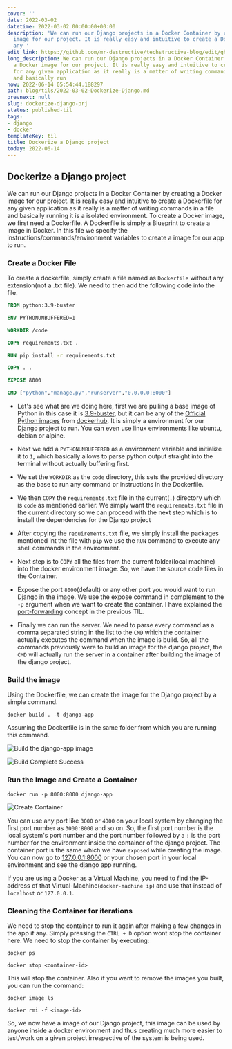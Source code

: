 ```yaml
---
cover: ''
date: 2022-03-02
datetime: 2022-03-02 00:00:00+00:00
description: 'We can run our Django projects in a Docker Container by creating a Docker
  image for our project. It is really easy and intuitive to create a Dockerfile for
  any '
edit_link: https://github.com/mr-destructive/techstructive-blog/edit/gh-pages/blog/tils/2022-03-02-Dockerize-Django.md
long_description: We can run our Django projects in a Docker Container by creating
  a Docker image for our project. It is really easy and intuitive to create a Dockerfile
  for any given application as it really is a matter of writing commands in a file
  and basically run
now: 2022-06-14 05:54:44.188297
path: blog/tils/2022-03-02-Dockerize-Django.md
prevnext: null
slug: dockerize-django-prj
status: published-til
tags:
- django
- docker
templateKey: til
title: Dockerize a Django project
today: 2022-06-14
---
```


## Dockerize a Django project

We can run our Django projects in a Docker Container by creating a Docker image for our project. It is really easy and intuitive to create a Dockerfile for any given application as it really is a matter of writing commands in a file and basically running it is a isolated environment. To create a Docker image, we first need a Dockerfile. A Dockerfile is simply a Blueprint to create a image in Docker. In this file we specify the instructions/commands/environment variables to create a image for our app to run. 

### Create a Docker File

To create a dockerfile, simply create a file named as `Dockerfile` without any extension(not a .txt file). We need to then add the following code into the file. 

```dockerfile
FROM python:3.9-buster

ENV PYTHONUNBUFFERED=1

WORKDIR /code

COPY requirements.txt .

RUN pip install -r requirements.txt

COPY . .

EXPOSE 8000

CMD ["python","manage.py","runserver","0.0.0.0:8000"]
```

- Let's see what are we doing here, first we are pulling a base image of Python in this case it is [3.9-buster](https://github.com/docker-library/python/blob/a4b368154b7e3c33c76385f1be7a998fcf3123eb/3.9/buster/Dockerfile), but it can be any of the [Official Python images](https://hub.docker.com/_/python) from [dockerhub](https://hub.docker.com). It is simply a environment for our Django project to run. You can even use linux environments like ubuntu, debian or alpine. 

- Next we add a `PYTHONUNBUFFERED` as a environment variable and initialize it to `1`, which basically allows to parse python output straight into the terminal without actually buffering first. 

- We set the `WORKDIR` as the `code` directory, this sets the provided directory as the base to run any command or instructions in the Dockerfile. 

- We then `COPY` the `requirements.txt` file in the current(`.`) directory which is `code` as mentioned earlier. We simply want the `requirements.txt` file in the current directory so we can proceed with the next step which is to install the dependencies for the Django project

- After copying the `requirements.txt` file, we simply install the packages mentioned int the file with `pip` we use the `RUN` command to execute any shell commands in the environment. 

- Next step is to `COPY` all the files from the current folder(local machine) into the docker environment image. So, we have the source code files in the Container. 

- Expose the port `8000`(default) or any other port you would want to run Django in the image. We use the expose command in complement to the `-p` argument when we want to create the container. I have explained the [port-forwarding](https://mr-destructive.github.io/techstructive-blog/docker-port-forward) concept in the previous TIL. 

- Finally we can run the server. We need to parse every command as a comma separated string in the list to the `CMD` which the container actually executes the command when the image is build. So, all the commands previously were to build an image for the django project, the `CMD` will actually run the server in a container after building the image of the django project.  

### Build the image

Using the Dockerfile, we can create the image for the Django project by a simple command.

```
docker build . -t django-app
```

Assuming the Dockerfile is in the same folder from which you are running this command.

![Build the django-app image](https://res.cloudinary.com/techstructive-blog/image/upload/v1646230907/blog-media/jj04subyvkuvfb5obytu.png)

![Build Complete Success](https://res.cloudinary.com/techstructive-blog/image/upload/v1646230988/blog-media/ugjoakqgyhiwelqkyaat.png)

### Run the Image and Create a Container

```
docker run -p 8000:8000 django-app
```

![Create Container](https://res.cloudinary.com/techstructive-blog/image/upload/v1646231023/blog-media/yneuz46burorz4b5vzp4.png)

You can use any port like `3000` or `4000` on your local system by changing the first port number as `3000:8000` and so on. So, the first port number is the local system's port number and the port number followed by a `:` is the port number for the environment inside the container of the django project. The container port is the same which we have `exposed` while creating the image. You can now go to [127.0.0.1:8000](127.0.0.1:8000) or your chosen port in your local environment and see the django app running. 

If you are using a Docker as a Virtual Machine, you need to find the IP-address of that Virtual-Machine(`docker-machine ip`) and use that instead of `localhost` or `127.0.0.1`. 


### Cleaning the Container for iterations

We need to stop the container to run it again after making a few changes in the app if any. Simply pressing the `CTRL + D` option wont stop the container here. We need to stop the container by executing: 

```
docker ps

docker stop <container-id>
```

This will stop the container. Also if you want to remove the images you built, you can run the command:

```
docker image ls

docker rmi -f <image-id>
```

  So, we now have a image of our Django project, this image can be used by anyone inside a docker environment and thus creating much more easier to test/work on a given project irrespective of the system is being used.